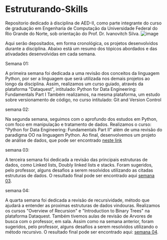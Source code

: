 # Estruturando-Skills
Repositorio dedicado à disciplina de AED-II, como parte integrante do curso de graduação em Engenharia de Computação da Universidade Federal do Rio Grande do Norte, sob
orientação do Prof. Dr. Ivanovitch Silva.
![image](https://user-images.githubusercontent.com/102931554/227108425-3e99bbac-3691-442c-9499-0cfdf7c973c8.png)


Aqui serão depositados, em forma cronológica, os projetos desenvolvidos durante a disciplina. 
Abaixo está um resumo dos tópicos abordados e das ativadades desenvolvidas em cada semana.

Semana 01:

A primeira semana foi dedicada a uma revisão dos conceitos da linguagem Python, por ser a linguagem que será utilizada nos demais projetos ao longo da disciplina.
Assim, realizamos um curso guiado, através da plataforma "Dataquest", intitulado: Python for Data Engineering: Fundamentals Part I
Também realizamos, na mesma plataforma, um estudo sobre versionamento de código, no curso intitulado: Git and Version Control

semana 02:

Na segunda semana, seguimos com o aprofundo dos estudos em Python, com foco em manipulação e tratamento de dados. Realizamos o curso: "Python for Data Engineering: Fundamentals Part II" além de uma revisão do paradigma OO na linguagem Python. Ao final, desenvolvemos um projeto de análise de dados, que pode ser encontrado 
[neste link](https://github.com/Nilsiane/Estruturando-Skills/tree/main/Semana_02)

semana 03:

A terceira semana foi dedicada a revisão das principais estruturas de dados, como Linked lists, Doubly linked lists e stacks. Foram sugeridos, pelo professor, alguns desafios a serem resolvidos utilizando as citadas estruturas de dados. O resultado final pode ser encontrado aqui [semana 03](https://github.com/Nilsiane/Estruturando-Skills/tree/main/Semana03).

semana 04:

A quarta semana foi dedicada a revisão de recursividade, método que ajudará a entender as proximas estruturas de dados vindouras. Realizamos os cursos "Overview of Recursion" e "Introduction to Binary Trees" na plataforma Dataquest. Também tivemos aulas de revisão de Arvores de busca com o professor, em sala. Assim como na semana anterior, foram sugeridos, pelo professor, alguns desafios a serem resolvidos utilizando o método recursivo. O resultado final pode ser encontrado aqui: [semana 04](https://github.com/Nilsiane/Estruturando-Skills/tree/main/Semana04).
